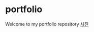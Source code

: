 portfolio
=========

Welcome to my portfolio repository
[사진](http://dl.dropbox.com/s/i67qjmxjdzzthd2/login.png)
